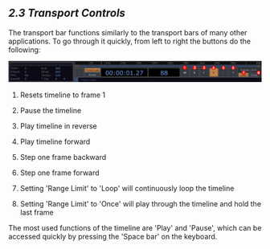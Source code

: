 ## *2.3 Transport Controls*

The transport bar functions similarly to the transport bars of many other applications. To go through it quickly, from left to right the buttons do the following:

![](../img/2.3/transport-1.png)


1. Resets timeline to frame 1

2. Pause the timeline

3. Play timeline in reverse

4. Play timeline forward

5. Step one frame backward

6. Step one frame forward

7. Setting 'Range Limit' to 'Loop' will continuously loop the timeline

8. Setting 'Range Limit' to 'Once' will play through the timeline and hold the last frame



The most used functions of the timeline are 'Play' and 'Pause', which can be accessed quickly by pressing the 'Space bar' on the keyboard.